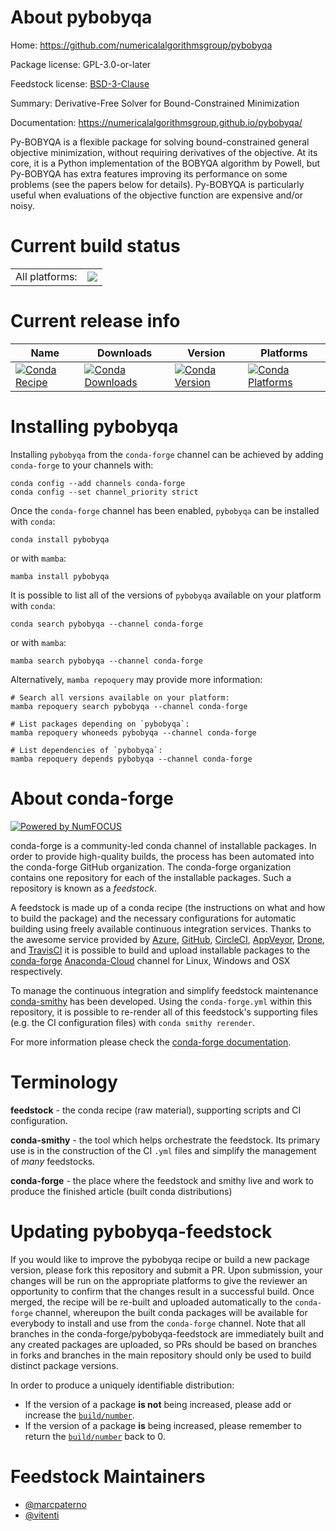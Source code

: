 About pybobyqa
==============

Home: https://github.com/numericalalgorithmsgroup/pybobyqa

Package license: GPL-3.0-or-later

Feedstock license: [BSD-3-Clause](https://github.com/conda-forge/pybobyqa-feedstock/blob/main/LICENSE.txt)

Summary: Derivative-Free Solver for Bound-Constrained Minimization

Documentation: https://numericalalgorithmsgroup.github.io/pybobyqa/

Py-BOBYQA is a flexible package for solving bound-constrained general
objective minimization, without requiring derivatives of the objective. At
its core, it is a Python implementation of the BOBYQA algorithm by Powell,
but Py-BOBYQA has extra features improving its performance on some problems
(see the papers below for details). Py-BOBYQA is particularly useful when
evaluations of the objective function are expensive and/or noisy.


Current build status
====================


<table><tr><td>All platforms:</td>
    <td>
      <a href="https://dev.azure.com/conda-forge/feedstock-builds/_build/latest?definitionId=17277&branchName=main">
        <img src="https://dev.azure.com/conda-forge/feedstock-builds/_apis/build/status/pybobyqa-feedstock?branchName=main">
      </a>
    </td>
  </tr>
</table>

Current release info
====================

| Name | Downloads | Version | Platforms |
| --- | --- | --- | --- |
| [![Conda Recipe](https://img.shields.io/badge/recipe-pybobyqa-green.svg)](https://anaconda.org/conda-forge/pybobyqa) | [![Conda Downloads](https://img.shields.io/conda/dn/conda-forge/pybobyqa.svg)](https://anaconda.org/conda-forge/pybobyqa) | [![Conda Version](https://img.shields.io/conda/vn/conda-forge/pybobyqa.svg)](https://anaconda.org/conda-forge/pybobyqa) | [![Conda Platforms](https://img.shields.io/conda/pn/conda-forge/pybobyqa.svg)](https://anaconda.org/conda-forge/pybobyqa) |

Installing pybobyqa
===================

Installing `pybobyqa` from the `conda-forge` channel can be achieved by adding `conda-forge` to your channels with:

```
conda config --add channels conda-forge
conda config --set channel_priority strict
```

Once the `conda-forge` channel has been enabled, `pybobyqa` can be installed with `conda`:

```
conda install pybobyqa
```

or with `mamba`:

```
mamba install pybobyqa
```

It is possible to list all of the versions of `pybobyqa` available on your platform with `conda`:

```
conda search pybobyqa --channel conda-forge
```

or with `mamba`:

```
mamba search pybobyqa --channel conda-forge
```

Alternatively, `mamba repoquery` may provide more information:

```
# Search all versions available on your platform:
mamba repoquery search pybobyqa --channel conda-forge

# List packages depending on `pybobyqa`:
mamba repoquery whoneeds pybobyqa --channel conda-forge

# List dependencies of `pybobyqa`:
mamba repoquery depends pybobyqa --channel conda-forge
```


About conda-forge
=================

[![Powered by
NumFOCUS](https://img.shields.io/badge/powered%20by-NumFOCUS-orange.svg?style=flat&colorA=E1523D&colorB=007D8A)](https://numfocus.org)

conda-forge is a community-led conda channel of installable packages.
In order to provide high-quality builds, the process has been automated into the
conda-forge GitHub organization. The conda-forge organization contains one repository
for each of the installable packages. Such a repository is known as a *feedstock*.

A feedstock is made up of a conda recipe (the instructions on what and how to build
the package) and the necessary configurations for automatic building using freely
available continuous integration services. Thanks to the awesome service provided by
[Azure](https://azure.microsoft.com/en-us/services/devops/), [GitHub](https://github.com/),
[CircleCI](https://circleci.com/), [AppVeyor](https://www.appveyor.com/),
[Drone](https://cloud.drone.io/welcome), and [TravisCI](https://travis-ci.com/)
it is possible to build and upload installable packages to the
[conda-forge](https://anaconda.org/conda-forge) [Anaconda-Cloud](https://anaconda.org/)
channel for Linux, Windows and OSX respectively.

To manage the continuous integration and simplify feedstock maintenance
[conda-smithy](https://github.com/conda-forge/conda-smithy) has been developed.
Using the ``conda-forge.yml`` within this repository, it is possible to re-render all of
this feedstock's supporting files (e.g. the CI configuration files) with ``conda smithy rerender``.

For more information please check the [conda-forge documentation](https://conda-forge.org/docs/).

Terminology
===========

**feedstock** - the conda recipe (raw material), supporting scripts and CI configuration.

**conda-smithy** - the tool which helps orchestrate the feedstock.
                   Its primary use is in the construction of the CI ``.yml`` files
                   and simplify the management of *many* feedstocks.

**conda-forge** - the place where the feedstock and smithy live and work to
                  produce the finished article (built conda distributions)


Updating pybobyqa-feedstock
===========================

If you would like to improve the pybobyqa recipe or build a new
package version, please fork this repository and submit a PR. Upon submission,
your changes will be run on the appropriate platforms to give the reviewer an
opportunity to confirm that the changes result in a successful build. Once
merged, the recipe will be re-built and uploaded automatically to the
`conda-forge` channel, whereupon the built conda packages will be available for
everybody to install and use from the `conda-forge` channel.
Note that all branches in the conda-forge/pybobyqa-feedstock are
immediately built and any created packages are uploaded, so PRs should be based
on branches in forks and branches in the main repository should only be used to
build distinct package versions.

In order to produce a uniquely identifiable distribution:
 * If the version of a package **is not** being increased, please add or increase
   the [``build/number``](https://docs.conda.io/projects/conda-build/en/latest/resources/define-metadata.html#build-number-and-string).
 * If the version of a package **is** being increased, please remember to return
   the [``build/number``](https://docs.conda.io/projects/conda-build/en/latest/resources/define-metadata.html#build-number-and-string)
   back to 0.

Feedstock Maintainers
=====================

* [@marcpaterno](https://github.com/marcpaterno/)
* [@vitenti](https://github.com/vitenti/)

